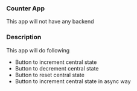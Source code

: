 ### Counter App
This app will not have any backend

### Description
This app will do following
- Button to increment central state
- Button to decrement central state
- Button to reset central state
- Button to increment central state in async way

